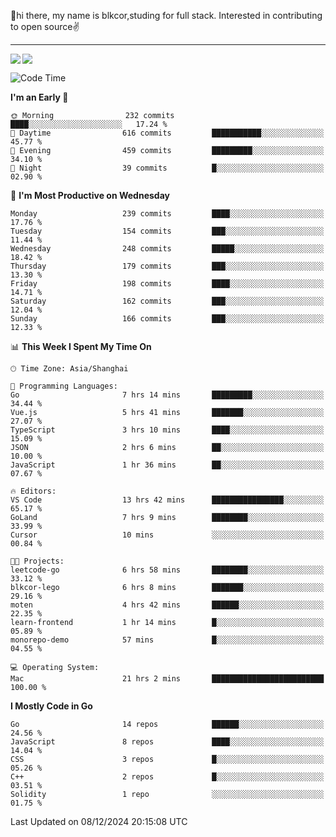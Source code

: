 👋hi there, my name is blkcor,studing for full stack.
Interested in contributing to open source✌️

<hr/>

![](https://github-readme-stats.vercel.app/api?username=blkcor)
<a href="https://github.com/blkcor/github-readme-stats">
    <img align="left" src="https://github-readme-stats.vercel.app/api/top-langs/?username=blkcor&hide=jupyter%20notebook,shaderlab,tex,c%23&langs_count=9" />
</a>


<!--START_SECTION:waka-->
![Code Time](http://img.shields.io/badge/Code%20Time-1%2C476%20hrs-blue)

**I'm an Early 🐤** 

```text
🌞 Morning                232 commits         ████░░░░░░░░░░░░░░░░░░░░░   17.24 % 
🌆 Daytime                616 commits         ███████████░░░░░░░░░░░░░░   45.77 % 
🌃 Evening                459 commits         █████████░░░░░░░░░░░░░░░░   34.10 % 
🌙 Night                  39 commits          █░░░░░░░░░░░░░░░░░░░░░░░░   02.90 % 
```
📅 **I'm Most Productive on Wednesday** 

```text
Monday                   239 commits         ████░░░░░░░░░░░░░░░░░░░░░   17.76 % 
Tuesday                  154 commits         ███░░░░░░░░░░░░░░░░░░░░░░   11.44 % 
Wednesday                248 commits         █████░░░░░░░░░░░░░░░░░░░░   18.42 % 
Thursday                 179 commits         ███░░░░░░░░░░░░░░░░░░░░░░   13.30 % 
Friday                   198 commits         ████░░░░░░░░░░░░░░░░░░░░░   14.71 % 
Saturday                 162 commits         ███░░░░░░░░░░░░░░░░░░░░░░   12.04 % 
Sunday                   166 commits         ███░░░░░░░░░░░░░░░░░░░░░░   12.33 % 
```


📊 **This Week I Spent My Time On** 

```text
🕑︎ Time Zone: Asia/Shanghai

💬 Programming Languages: 
Go                       7 hrs 14 mins       █████████░░░░░░░░░░░░░░░░   34.44 % 
Vue.js                   5 hrs 41 mins       ███████░░░░░░░░░░░░░░░░░░   27.07 % 
TypeScript               3 hrs 10 mins       ████░░░░░░░░░░░░░░░░░░░░░   15.09 % 
JSON                     2 hrs 6 mins        ██░░░░░░░░░░░░░░░░░░░░░░░   10.00 % 
JavaScript               1 hr 36 mins        ██░░░░░░░░░░░░░░░░░░░░░░░   07.67 % 

🔥 Editors: 
VS Code                  13 hrs 42 mins      ████████████████░░░░░░░░░   65.17 % 
GoLand                   7 hrs 9 mins        ████████░░░░░░░░░░░░░░░░░   33.99 % 
Cursor                   10 mins             ░░░░░░░░░░░░░░░░░░░░░░░░░   00.84 % 

🐱‍💻 Projects: 
leetcode-go              6 hrs 58 mins       ████████░░░░░░░░░░░░░░░░░   33.12 % 
blkcor-lego              6 hrs 8 mins        ███████░░░░░░░░░░░░░░░░░░   29.16 % 
moten                    4 hrs 42 mins       ██████░░░░░░░░░░░░░░░░░░░   22.35 % 
learn-frontend           1 hr 14 mins        █░░░░░░░░░░░░░░░░░░░░░░░░   05.89 % 
monorepo-demo            57 mins             █░░░░░░░░░░░░░░░░░░░░░░░░   04.55 % 

💻 Operating System: 
Mac                      21 hrs 2 mins       █████████████████████████   100.00 % 
```

**I Mostly Code in Go** 

```text
Go                       14 repos            ██████░░░░░░░░░░░░░░░░░░░   24.56 % 
JavaScript               8 repos             ████░░░░░░░░░░░░░░░░░░░░░   14.04 % 
CSS                      3 repos             █░░░░░░░░░░░░░░░░░░░░░░░░   05.26 % 
C++                      2 repos             █░░░░░░░░░░░░░░░░░░░░░░░░   03.51 % 
Solidity                 1 repo              ░░░░░░░░░░░░░░░░░░░░░░░░░   01.75 % 
```




 Last Updated on 08/12/2024 20:15:08 UTC
<!--END_SECTION:waka-->


